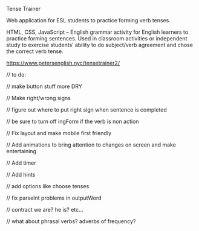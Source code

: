 Tense Trainer

Web application for ESL students to practice forming verb tenses.

HTML, CSS, JavaScript – English grammar activity for English learners to practice forming sentences. Used in classroom activities or independent study to exercise students’ ability to do subject/verb agreement and chose the correct verb tense. 

https://www.petersenglish.nyc/tensetrainer2/

// to do:

// make button stuff more DRY

// Make right/wrong signs

// figure out where to put right sign when sentence is completed

// be sure to turn off ingForm if the verb is non action

// Fix layout and make mobile first friendly

// Add animations to bring attention to changes on screen and make entertaining

// Add timer

// Add hints


// add options like choose tenses

// fix parseInt problems in outputWord

// contract we are? he is? etc...

// what about phrasal verbs? adverbs of frequency?

